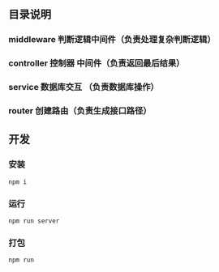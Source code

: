 ## 目录说明

### middleware 判断逻辑中间件（负责处理复杂判断逻辑）

### controller 控制器 中间件（负责返回最后结果）

### service 数据库交互 （负责数据库操作）

### router 创建路由（负责生成接口路径）

## 开发

### 安装

```
npm i
```

### 运行

```
npm run server
```

### 打包

```
npm run
```
